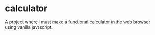 # calculator
A project where I must make a functional calculator in the web browser using vanilla javascript.
